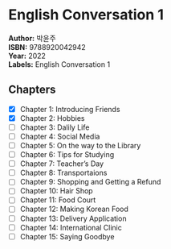 # English Conversation 1
**Author:** 박윤주 <br/>
**ISBN:** 9788920042942 <br/>
**Year:** 2022 <br/>
**Labels:** English Conversation 1

## Chapters
- [x] Chapter 1: Introducing Friends
- [x] Chapter 2: Hobbies
- [ ] Chapter 3: Dalily Life
- [ ] Chapter 4: Social Media
- [ ] Chapter 5: On the way to the Library
- [ ] Chapter 6: Tips for Studying
- [ ] Chapter 7: Teacher’s Day
- [ ] Chapter 8: Transportaions
- [ ] Chapter 9: Shopping and Getting a Refund
- [ ] Chapter 10: Hair Shop
- [ ] Chapter 11: Food Court
- [ ] Chapter 12: Making Korean Food
- [ ] Chapter 13: Delivery Application
- [ ] Chapter 14: International Clinic
- [ ] Chapter 15: Saying Goodbye
